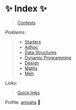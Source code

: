 # :sparkles: Index :sparkles:

> [Contests](https://github.com/anicksaha/leetcode/blob/master/md-files/contests.md)

_Problems:_

> - [Starters](https://github.com/anicksaha/leetcode/blob/master/md-files/starters.md)
> - [Adhoc](https://github.com/anicksaha/leetcode/blob/master/md-files/adhoc.md)
> - [Data Structures](https://github.com/anicksaha/leetcode/blob/master/md-files/data-structures.md)
> - [Dynamic Programming](https://github.com/anicksaha/leetcode/blob/master/md-files/dp.md)
> - [Design](https://github.com/anicksaha/leetcode/blob/master/md-files/design.md)
> - [Maths](https://github.com/anicksaha/leetcode/blob/master/md-files/maths.md)
> - [Meh](https://github.com/anicksaha/leetcode/blob/master/md-files/meh.md)


_Links:_

> [Quick links](https://github.com/anicksaha/leetcode/blob/master/md-files/quick-links.md)

Profile: [anisaha](https://leetcode.com/anisaha/) :crystal_ball:
